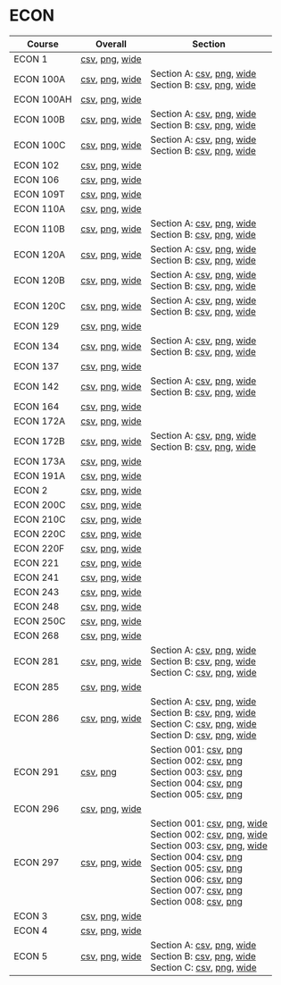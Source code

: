 # ECON

| Course | Overall | Section |
| ------ | ------- | ------- |
| ECON 1 | [csv](https://github.com/UCSD-Historical-Enrollment-Data/2024Spring/blob/main/overall/ECON%201.csv), [png](https://raw.githubusercontent.com/UCSD-Historical-Enrollment-Data/2024Spring/main/plot_overall/ECON%201.png), [wide](https://raw.githubusercontent.com/UCSD-Historical-Enrollment-Data/2024Spring/main/plot_overall_wide/ECON%201.png) |  |
| ECON 100A | [csv](https://github.com/UCSD-Historical-Enrollment-Data/2024Spring/blob/main/overall/ECON%20100A.csv), [png](https://raw.githubusercontent.com/UCSD-Historical-Enrollment-Data/2024Spring/main/plot_overall/ECON%20100A.png), [wide](https://raw.githubusercontent.com/UCSD-Historical-Enrollment-Data/2024Spring/main/plot_overall_wide/ECON%20100A.png) | Section A: [csv](https://github.com/UCSD-Historical-Enrollment-Data/2024Spring/blob/main/section/ECON%20100A_A.csv), [png](https://raw.githubusercontent.com/UCSD-Historical-Enrollment-Data/2024Spring/main/plot_section/ECON%20100A_A.png), [wide](https://raw.githubusercontent.com/UCSD-Historical-Enrollment-Data/2024Spring/main/plot_section_wide/ECON%20100A_A.png)<br>Section B: [csv](https://github.com/UCSD-Historical-Enrollment-Data/2024Spring/blob/main/section/ECON%20100A_B.csv), [png](https://raw.githubusercontent.com/UCSD-Historical-Enrollment-Data/2024Spring/main/plot_section/ECON%20100A_B.png), [wide](https://raw.githubusercontent.com/UCSD-Historical-Enrollment-Data/2024Spring/main/plot_section_wide/ECON%20100A_B.png) |
| ECON 100AH | [csv](https://github.com/UCSD-Historical-Enrollment-Data/2024Spring/blob/main/overall/ECON%20100AH.csv), [png](https://raw.githubusercontent.com/UCSD-Historical-Enrollment-Data/2024Spring/main/plot_overall/ECON%20100AH.png), [wide](https://raw.githubusercontent.com/UCSD-Historical-Enrollment-Data/2024Spring/main/plot_overall_wide/ECON%20100AH.png) |  |
| ECON 100B | [csv](https://github.com/UCSD-Historical-Enrollment-Data/2024Spring/blob/main/overall/ECON%20100B.csv), [png](https://raw.githubusercontent.com/UCSD-Historical-Enrollment-Data/2024Spring/main/plot_overall/ECON%20100B.png), [wide](https://raw.githubusercontent.com/UCSD-Historical-Enrollment-Data/2024Spring/main/plot_overall_wide/ECON%20100B.png) | Section A: [csv](https://github.com/UCSD-Historical-Enrollment-Data/2024Spring/blob/main/section/ECON%20100B_A.csv), [png](https://raw.githubusercontent.com/UCSD-Historical-Enrollment-Data/2024Spring/main/plot_section/ECON%20100B_A.png), [wide](https://raw.githubusercontent.com/UCSD-Historical-Enrollment-Data/2024Spring/main/plot_section_wide/ECON%20100B_A.png)<br>Section B: [csv](https://github.com/UCSD-Historical-Enrollment-Data/2024Spring/blob/main/section/ECON%20100B_B.csv), [png](https://raw.githubusercontent.com/UCSD-Historical-Enrollment-Data/2024Spring/main/plot_section/ECON%20100B_B.png), [wide](https://raw.githubusercontent.com/UCSD-Historical-Enrollment-Data/2024Spring/main/plot_section_wide/ECON%20100B_B.png) |
| ECON 100C | [csv](https://github.com/UCSD-Historical-Enrollment-Data/2024Spring/blob/main/overall/ECON%20100C.csv), [png](https://raw.githubusercontent.com/UCSD-Historical-Enrollment-Data/2024Spring/main/plot_overall/ECON%20100C.png), [wide](https://raw.githubusercontent.com/UCSD-Historical-Enrollment-Data/2024Spring/main/plot_overall_wide/ECON%20100C.png) | Section A: [csv](https://github.com/UCSD-Historical-Enrollment-Data/2024Spring/blob/main/section/ECON%20100C_A.csv), [png](https://raw.githubusercontent.com/UCSD-Historical-Enrollment-Data/2024Spring/main/plot_section/ECON%20100C_A.png), [wide](https://raw.githubusercontent.com/UCSD-Historical-Enrollment-Data/2024Spring/main/plot_section_wide/ECON%20100C_A.png)<br>Section B: [csv](https://github.com/UCSD-Historical-Enrollment-Data/2024Spring/blob/main/section/ECON%20100C_B.csv), [png](https://raw.githubusercontent.com/UCSD-Historical-Enrollment-Data/2024Spring/main/plot_section/ECON%20100C_B.png), [wide](https://raw.githubusercontent.com/UCSD-Historical-Enrollment-Data/2024Spring/main/plot_section_wide/ECON%20100C_B.png) |
| ECON 102 | [csv](https://github.com/UCSD-Historical-Enrollment-Data/2024Spring/blob/main/overall/ECON%20102.csv), [png](https://raw.githubusercontent.com/UCSD-Historical-Enrollment-Data/2024Spring/main/plot_overall/ECON%20102.png), [wide](https://raw.githubusercontent.com/UCSD-Historical-Enrollment-Data/2024Spring/main/plot_overall_wide/ECON%20102.png) |  |
| ECON 106 | [csv](https://github.com/UCSD-Historical-Enrollment-Data/2024Spring/blob/main/overall/ECON%20106.csv), [png](https://raw.githubusercontent.com/UCSD-Historical-Enrollment-Data/2024Spring/main/plot_overall/ECON%20106.png), [wide](https://raw.githubusercontent.com/UCSD-Historical-Enrollment-Data/2024Spring/main/plot_overall_wide/ECON%20106.png) |  |
| ECON 109T | [csv](https://github.com/UCSD-Historical-Enrollment-Data/2024Spring/blob/main/overall/ECON%20109T.csv), [png](https://raw.githubusercontent.com/UCSD-Historical-Enrollment-Data/2024Spring/main/plot_overall/ECON%20109T.png), [wide](https://raw.githubusercontent.com/UCSD-Historical-Enrollment-Data/2024Spring/main/plot_overall_wide/ECON%20109T.png) |  |
| ECON 110A | [csv](https://github.com/UCSD-Historical-Enrollment-Data/2024Spring/blob/main/overall/ECON%20110A.csv), [png](https://raw.githubusercontent.com/UCSD-Historical-Enrollment-Data/2024Spring/main/plot_overall/ECON%20110A.png), [wide](https://raw.githubusercontent.com/UCSD-Historical-Enrollment-Data/2024Spring/main/plot_overall_wide/ECON%20110A.png) |  |
| ECON 110B | [csv](https://github.com/UCSD-Historical-Enrollment-Data/2024Spring/blob/main/overall/ECON%20110B.csv), [png](https://raw.githubusercontent.com/UCSD-Historical-Enrollment-Data/2024Spring/main/plot_overall/ECON%20110B.png), [wide](https://raw.githubusercontent.com/UCSD-Historical-Enrollment-Data/2024Spring/main/plot_overall_wide/ECON%20110B.png) | Section A: [csv](https://github.com/UCSD-Historical-Enrollment-Data/2024Spring/blob/main/section/ECON%20110B_A.csv), [png](https://raw.githubusercontent.com/UCSD-Historical-Enrollment-Data/2024Spring/main/plot_section/ECON%20110B_A.png), [wide](https://raw.githubusercontent.com/UCSD-Historical-Enrollment-Data/2024Spring/main/plot_section_wide/ECON%20110B_A.png)<br>Section B: [csv](https://github.com/UCSD-Historical-Enrollment-Data/2024Spring/blob/main/section/ECON%20110B_B.csv), [png](https://raw.githubusercontent.com/UCSD-Historical-Enrollment-Data/2024Spring/main/plot_section/ECON%20110B_B.png), [wide](https://raw.githubusercontent.com/UCSD-Historical-Enrollment-Data/2024Spring/main/plot_section_wide/ECON%20110B_B.png) |
| ECON 120A | [csv](https://github.com/UCSD-Historical-Enrollment-Data/2024Spring/blob/main/overall/ECON%20120A.csv), [png](https://raw.githubusercontent.com/UCSD-Historical-Enrollment-Data/2024Spring/main/plot_overall/ECON%20120A.png), [wide](https://raw.githubusercontent.com/UCSD-Historical-Enrollment-Data/2024Spring/main/plot_overall_wide/ECON%20120A.png) | Section A: [csv](https://github.com/UCSD-Historical-Enrollment-Data/2024Spring/blob/main/section/ECON%20120A_A.csv), [png](https://raw.githubusercontent.com/UCSD-Historical-Enrollment-Data/2024Spring/main/plot_section/ECON%20120A_A.png), [wide](https://raw.githubusercontent.com/UCSD-Historical-Enrollment-Data/2024Spring/main/plot_section_wide/ECON%20120A_A.png)<br>Section B: [csv](https://github.com/UCSD-Historical-Enrollment-Data/2024Spring/blob/main/section/ECON%20120A_B.csv), [png](https://raw.githubusercontent.com/UCSD-Historical-Enrollment-Data/2024Spring/main/plot_section/ECON%20120A_B.png), [wide](https://raw.githubusercontent.com/UCSD-Historical-Enrollment-Data/2024Spring/main/plot_section_wide/ECON%20120A_B.png) |
| ECON 120B | [csv](https://github.com/UCSD-Historical-Enrollment-Data/2024Spring/blob/main/overall/ECON%20120B.csv), [png](https://raw.githubusercontent.com/UCSD-Historical-Enrollment-Data/2024Spring/main/plot_overall/ECON%20120B.png), [wide](https://raw.githubusercontent.com/UCSD-Historical-Enrollment-Data/2024Spring/main/plot_overall_wide/ECON%20120B.png) | Section A: [csv](https://github.com/UCSD-Historical-Enrollment-Data/2024Spring/blob/main/section/ECON%20120B_A.csv), [png](https://raw.githubusercontent.com/UCSD-Historical-Enrollment-Data/2024Spring/main/plot_section/ECON%20120B_A.png), [wide](https://raw.githubusercontent.com/UCSD-Historical-Enrollment-Data/2024Spring/main/plot_section_wide/ECON%20120B_A.png)<br>Section B: [csv](https://github.com/UCSD-Historical-Enrollment-Data/2024Spring/blob/main/section/ECON%20120B_B.csv), [png](https://raw.githubusercontent.com/UCSD-Historical-Enrollment-Data/2024Spring/main/plot_section/ECON%20120B_B.png), [wide](https://raw.githubusercontent.com/UCSD-Historical-Enrollment-Data/2024Spring/main/plot_section_wide/ECON%20120B_B.png) |
| ECON 120C | [csv](https://github.com/UCSD-Historical-Enrollment-Data/2024Spring/blob/main/overall/ECON%20120C.csv), [png](https://raw.githubusercontent.com/UCSD-Historical-Enrollment-Data/2024Spring/main/plot_overall/ECON%20120C.png), [wide](https://raw.githubusercontent.com/UCSD-Historical-Enrollment-Data/2024Spring/main/plot_overall_wide/ECON%20120C.png) | Section A: [csv](https://github.com/UCSD-Historical-Enrollment-Data/2024Spring/blob/main/section/ECON%20120C_A.csv), [png](https://raw.githubusercontent.com/UCSD-Historical-Enrollment-Data/2024Spring/main/plot_section/ECON%20120C_A.png), [wide](https://raw.githubusercontent.com/UCSD-Historical-Enrollment-Data/2024Spring/main/plot_section_wide/ECON%20120C_A.png)<br>Section B: [csv](https://github.com/UCSD-Historical-Enrollment-Data/2024Spring/blob/main/section/ECON%20120C_B.csv), [png](https://raw.githubusercontent.com/UCSD-Historical-Enrollment-Data/2024Spring/main/plot_section/ECON%20120C_B.png), [wide](https://raw.githubusercontent.com/UCSD-Historical-Enrollment-Data/2024Spring/main/plot_section_wide/ECON%20120C_B.png) |
| ECON 129 | [csv](https://github.com/UCSD-Historical-Enrollment-Data/2024Spring/blob/main/overall/ECON%20129.csv), [png](https://raw.githubusercontent.com/UCSD-Historical-Enrollment-Data/2024Spring/main/plot_overall/ECON%20129.png), [wide](https://raw.githubusercontent.com/UCSD-Historical-Enrollment-Data/2024Spring/main/plot_overall_wide/ECON%20129.png) |  |
| ECON 134 | [csv](https://github.com/UCSD-Historical-Enrollment-Data/2024Spring/blob/main/overall/ECON%20134.csv), [png](https://raw.githubusercontent.com/UCSD-Historical-Enrollment-Data/2024Spring/main/plot_overall/ECON%20134.png), [wide](https://raw.githubusercontent.com/UCSD-Historical-Enrollment-Data/2024Spring/main/plot_overall_wide/ECON%20134.png) | Section A: [csv](https://github.com/UCSD-Historical-Enrollment-Data/2024Spring/blob/main/section/ECON%20134_A.csv), [png](https://raw.githubusercontent.com/UCSD-Historical-Enrollment-Data/2024Spring/main/plot_section/ECON%20134_A.png), [wide](https://raw.githubusercontent.com/UCSD-Historical-Enrollment-Data/2024Spring/main/plot_section_wide/ECON%20134_A.png)<br>Section B: [csv](https://github.com/UCSD-Historical-Enrollment-Data/2024Spring/blob/main/section/ECON%20134_B.csv), [png](https://raw.githubusercontent.com/UCSD-Historical-Enrollment-Data/2024Spring/main/plot_section/ECON%20134_B.png), [wide](https://raw.githubusercontent.com/UCSD-Historical-Enrollment-Data/2024Spring/main/plot_section_wide/ECON%20134_B.png) |
| ECON 137 | [csv](https://github.com/UCSD-Historical-Enrollment-Data/2024Spring/blob/main/overall/ECON%20137.csv), [png](https://raw.githubusercontent.com/UCSD-Historical-Enrollment-Data/2024Spring/main/plot_overall/ECON%20137.png), [wide](https://raw.githubusercontent.com/UCSD-Historical-Enrollment-Data/2024Spring/main/plot_overall_wide/ECON%20137.png) |  |
| ECON 142 | [csv](https://github.com/UCSD-Historical-Enrollment-Data/2024Spring/blob/main/overall/ECON%20142.csv), [png](https://raw.githubusercontent.com/UCSD-Historical-Enrollment-Data/2024Spring/main/plot_overall/ECON%20142.png), [wide](https://raw.githubusercontent.com/UCSD-Historical-Enrollment-Data/2024Spring/main/plot_overall_wide/ECON%20142.png) | Section A: [csv](https://github.com/UCSD-Historical-Enrollment-Data/2024Spring/blob/main/section/ECON%20142_A.csv), [png](https://raw.githubusercontent.com/UCSD-Historical-Enrollment-Data/2024Spring/main/plot_section/ECON%20142_A.png), [wide](https://raw.githubusercontent.com/UCSD-Historical-Enrollment-Data/2024Spring/main/plot_section_wide/ECON%20142_A.png)<br>Section B: [csv](https://github.com/UCSD-Historical-Enrollment-Data/2024Spring/blob/main/section/ECON%20142_B.csv), [png](https://raw.githubusercontent.com/UCSD-Historical-Enrollment-Data/2024Spring/main/plot_section/ECON%20142_B.png), [wide](https://raw.githubusercontent.com/UCSD-Historical-Enrollment-Data/2024Spring/main/plot_section_wide/ECON%20142_B.png) |
| ECON 164 | [csv](https://github.com/UCSD-Historical-Enrollment-Data/2024Spring/blob/main/overall/ECON%20164.csv), [png](https://raw.githubusercontent.com/UCSD-Historical-Enrollment-Data/2024Spring/main/plot_overall/ECON%20164.png), [wide](https://raw.githubusercontent.com/UCSD-Historical-Enrollment-Data/2024Spring/main/plot_overall_wide/ECON%20164.png) |  |
| ECON 172A | [csv](https://github.com/UCSD-Historical-Enrollment-Data/2024Spring/blob/main/overall/ECON%20172A.csv), [png](https://raw.githubusercontent.com/UCSD-Historical-Enrollment-Data/2024Spring/main/plot_overall/ECON%20172A.png), [wide](https://raw.githubusercontent.com/UCSD-Historical-Enrollment-Data/2024Spring/main/plot_overall_wide/ECON%20172A.png) |  |
| ECON 172B | [csv](https://github.com/UCSD-Historical-Enrollment-Data/2024Spring/blob/main/overall/ECON%20172B.csv), [png](https://raw.githubusercontent.com/UCSD-Historical-Enrollment-Data/2024Spring/main/plot_overall/ECON%20172B.png), [wide](https://raw.githubusercontent.com/UCSD-Historical-Enrollment-Data/2024Spring/main/plot_overall_wide/ECON%20172B.png) | Section A: [csv](https://github.com/UCSD-Historical-Enrollment-Data/2024Spring/blob/main/section/ECON%20172B_A.csv), [png](https://raw.githubusercontent.com/UCSD-Historical-Enrollment-Data/2024Spring/main/plot_section/ECON%20172B_A.png), [wide](https://raw.githubusercontent.com/UCSD-Historical-Enrollment-Data/2024Spring/main/plot_section_wide/ECON%20172B_A.png)<br>Section B: [csv](https://github.com/UCSD-Historical-Enrollment-Data/2024Spring/blob/main/section/ECON%20172B_B.csv), [png](https://raw.githubusercontent.com/UCSD-Historical-Enrollment-Data/2024Spring/main/plot_section/ECON%20172B_B.png), [wide](https://raw.githubusercontent.com/UCSD-Historical-Enrollment-Data/2024Spring/main/plot_section_wide/ECON%20172B_B.png) |
| ECON 173A | [csv](https://github.com/UCSD-Historical-Enrollment-Data/2024Spring/blob/main/overall/ECON%20173A.csv), [png](https://raw.githubusercontent.com/UCSD-Historical-Enrollment-Data/2024Spring/main/plot_overall/ECON%20173A.png), [wide](https://raw.githubusercontent.com/UCSD-Historical-Enrollment-Data/2024Spring/main/plot_overall_wide/ECON%20173A.png) |  |
| ECON 191A | [csv](https://github.com/UCSD-Historical-Enrollment-Data/2024Spring/blob/main/overall/ECON%20191A.csv), [png](https://raw.githubusercontent.com/UCSD-Historical-Enrollment-Data/2024Spring/main/plot_overall/ECON%20191A.png), [wide](https://raw.githubusercontent.com/UCSD-Historical-Enrollment-Data/2024Spring/main/plot_overall_wide/ECON%20191A.png) |  |
| ECON 2 | [csv](https://github.com/UCSD-Historical-Enrollment-Data/2024Spring/blob/main/overall/ECON%202.csv), [png](https://raw.githubusercontent.com/UCSD-Historical-Enrollment-Data/2024Spring/main/plot_overall/ECON%202.png), [wide](https://raw.githubusercontent.com/UCSD-Historical-Enrollment-Data/2024Spring/main/plot_overall_wide/ECON%202.png) |  |
| ECON 200C | [csv](https://github.com/UCSD-Historical-Enrollment-Data/2024Spring/blob/main/overall/ECON%20200C.csv), [png](https://raw.githubusercontent.com/UCSD-Historical-Enrollment-Data/2024Spring/main/plot_overall/ECON%20200C.png), [wide](https://raw.githubusercontent.com/UCSD-Historical-Enrollment-Data/2024Spring/main/plot_overall_wide/ECON%20200C.png) |  |
| ECON 210C | [csv](https://github.com/UCSD-Historical-Enrollment-Data/2024Spring/blob/main/overall/ECON%20210C.csv), [png](https://raw.githubusercontent.com/UCSD-Historical-Enrollment-Data/2024Spring/main/plot_overall/ECON%20210C.png), [wide](https://raw.githubusercontent.com/UCSD-Historical-Enrollment-Data/2024Spring/main/plot_overall_wide/ECON%20210C.png) |  |
| ECON 220C | [csv](https://github.com/UCSD-Historical-Enrollment-Data/2024Spring/blob/main/overall/ECON%20220C.csv), [png](https://raw.githubusercontent.com/UCSD-Historical-Enrollment-Data/2024Spring/main/plot_overall/ECON%20220C.png), [wide](https://raw.githubusercontent.com/UCSD-Historical-Enrollment-Data/2024Spring/main/plot_overall_wide/ECON%20220C.png) |  |
| ECON 220F | [csv](https://github.com/UCSD-Historical-Enrollment-Data/2024Spring/blob/main/overall/ECON%20220F.csv), [png](https://raw.githubusercontent.com/UCSD-Historical-Enrollment-Data/2024Spring/main/plot_overall/ECON%20220F.png), [wide](https://raw.githubusercontent.com/UCSD-Historical-Enrollment-Data/2024Spring/main/plot_overall_wide/ECON%20220F.png) |  |
| ECON 221 | [csv](https://github.com/UCSD-Historical-Enrollment-Data/2024Spring/blob/main/overall/ECON%20221.csv), [png](https://raw.githubusercontent.com/UCSD-Historical-Enrollment-Data/2024Spring/main/plot_overall/ECON%20221.png), [wide](https://raw.githubusercontent.com/UCSD-Historical-Enrollment-Data/2024Spring/main/plot_overall_wide/ECON%20221.png) |  |
| ECON 241 | [csv](https://github.com/UCSD-Historical-Enrollment-Data/2024Spring/blob/main/overall/ECON%20241.csv), [png](https://raw.githubusercontent.com/UCSD-Historical-Enrollment-Data/2024Spring/main/plot_overall/ECON%20241.png), [wide](https://raw.githubusercontent.com/UCSD-Historical-Enrollment-Data/2024Spring/main/plot_overall_wide/ECON%20241.png) |  |
| ECON 243 | [csv](https://github.com/UCSD-Historical-Enrollment-Data/2024Spring/blob/main/overall/ECON%20243.csv), [png](https://raw.githubusercontent.com/UCSD-Historical-Enrollment-Data/2024Spring/main/plot_overall/ECON%20243.png), [wide](https://raw.githubusercontent.com/UCSD-Historical-Enrollment-Data/2024Spring/main/plot_overall_wide/ECON%20243.png) |  |
| ECON 248 | [csv](https://github.com/UCSD-Historical-Enrollment-Data/2024Spring/blob/main/overall/ECON%20248.csv), [png](https://raw.githubusercontent.com/UCSD-Historical-Enrollment-Data/2024Spring/main/plot_overall/ECON%20248.png), [wide](https://raw.githubusercontent.com/UCSD-Historical-Enrollment-Data/2024Spring/main/plot_overall_wide/ECON%20248.png) |  |
| ECON 250C | [csv](https://github.com/UCSD-Historical-Enrollment-Data/2024Spring/blob/main/overall/ECON%20250C.csv), [png](https://raw.githubusercontent.com/UCSD-Historical-Enrollment-Data/2024Spring/main/plot_overall/ECON%20250C.png), [wide](https://raw.githubusercontent.com/UCSD-Historical-Enrollment-Data/2024Spring/main/plot_overall_wide/ECON%20250C.png) |  |
| ECON 268 | [csv](https://github.com/UCSD-Historical-Enrollment-Data/2024Spring/blob/main/overall/ECON%20268.csv), [png](https://raw.githubusercontent.com/UCSD-Historical-Enrollment-Data/2024Spring/main/plot_overall/ECON%20268.png), [wide](https://raw.githubusercontent.com/UCSD-Historical-Enrollment-Data/2024Spring/main/plot_overall_wide/ECON%20268.png) |  |
| ECON 281 | [csv](https://github.com/UCSD-Historical-Enrollment-Data/2024Spring/blob/main/overall/ECON%20281.csv), [png](https://raw.githubusercontent.com/UCSD-Historical-Enrollment-Data/2024Spring/main/plot_overall/ECON%20281.png), [wide](https://raw.githubusercontent.com/UCSD-Historical-Enrollment-Data/2024Spring/main/plot_overall_wide/ECON%20281.png) | Section A: [csv](https://github.com/UCSD-Historical-Enrollment-Data/2024Spring/blob/main/section/ECON%20281_A.csv), [png](https://raw.githubusercontent.com/UCSD-Historical-Enrollment-Data/2024Spring/main/plot_section/ECON%20281_A.png), [wide](https://raw.githubusercontent.com/UCSD-Historical-Enrollment-Data/2024Spring/main/plot_section_wide/ECON%20281_A.png)<br>Section B: [csv](https://github.com/UCSD-Historical-Enrollment-Data/2024Spring/blob/main/section/ECON%20281_B.csv), [png](https://raw.githubusercontent.com/UCSD-Historical-Enrollment-Data/2024Spring/main/plot_section/ECON%20281_B.png), [wide](https://raw.githubusercontent.com/UCSD-Historical-Enrollment-Data/2024Spring/main/plot_section_wide/ECON%20281_B.png)<br>Section C: [csv](https://github.com/UCSD-Historical-Enrollment-Data/2024Spring/blob/main/section/ECON%20281_C.csv), [png](https://raw.githubusercontent.com/UCSD-Historical-Enrollment-Data/2024Spring/main/plot_section/ECON%20281_C.png), [wide](https://raw.githubusercontent.com/UCSD-Historical-Enrollment-Data/2024Spring/main/plot_section_wide/ECON%20281_C.png) |
| ECON 285 | [csv](https://github.com/UCSD-Historical-Enrollment-Data/2024Spring/blob/main/overall/ECON%20285.csv), [png](https://raw.githubusercontent.com/UCSD-Historical-Enrollment-Data/2024Spring/main/plot_overall/ECON%20285.png), [wide](https://raw.githubusercontent.com/UCSD-Historical-Enrollment-Data/2024Spring/main/plot_overall_wide/ECON%20285.png) |  |
| ECON 286 | [csv](https://github.com/UCSD-Historical-Enrollment-Data/2024Spring/blob/main/overall/ECON%20286.csv), [png](https://raw.githubusercontent.com/UCSD-Historical-Enrollment-Data/2024Spring/main/plot_overall/ECON%20286.png), [wide](https://raw.githubusercontent.com/UCSD-Historical-Enrollment-Data/2024Spring/main/plot_overall_wide/ECON%20286.png) | Section A: [csv](https://github.com/UCSD-Historical-Enrollment-Data/2024Spring/blob/main/section/ECON%20286_A.csv), [png](https://raw.githubusercontent.com/UCSD-Historical-Enrollment-Data/2024Spring/main/plot_section/ECON%20286_A.png), [wide](https://raw.githubusercontent.com/UCSD-Historical-Enrollment-Data/2024Spring/main/plot_section_wide/ECON%20286_A.png)<br>Section B: [csv](https://github.com/UCSD-Historical-Enrollment-Data/2024Spring/blob/main/section/ECON%20286_B.csv), [png](https://raw.githubusercontent.com/UCSD-Historical-Enrollment-Data/2024Spring/main/plot_section/ECON%20286_B.png), [wide](https://raw.githubusercontent.com/UCSD-Historical-Enrollment-Data/2024Spring/main/plot_section_wide/ECON%20286_B.png)<br>Section C: [csv](https://github.com/UCSD-Historical-Enrollment-Data/2024Spring/blob/main/section/ECON%20286_C.csv), [png](https://raw.githubusercontent.com/UCSD-Historical-Enrollment-Data/2024Spring/main/plot_section/ECON%20286_C.png), [wide](https://raw.githubusercontent.com/UCSD-Historical-Enrollment-Data/2024Spring/main/plot_section_wide/ECON%20286_C.png)<br>Section D: [csv](https://github.com/UCSD-Historical-Enrollment-Data/2024Spring/blob/main/section/ECON%20286_D.csv), [png](https://raw.githubusercontent.com/UCSD-Historical-Enrollment-Data/2024Spring/main/plot_section/ECON%20286_D.png), [wide](https://raw.githubusercontent.com/UCSD-Historical-Enrollment-Data/2024Spring/main/plot_section_wide/ECON%20286_D.png) |
| ECON 291 | [csv](https://github.com/UCSD-Historical-Enrollment-Data/2024Spring/blob/main/overall/ECON%20291.csv), [png](https://raw.githubusercontent.com/UCSD-Historical-Enrollment-Data/2024Spring/main/plot_overall/ECON%20291.png) | Section 001: [csv](https://github.com/UCSD-Historical-Enrollment-Data/2024Spring/blob/main/section/ECON%20291_001.csv), [png](https://raw.githubusercontent.com/UCSD-Historical-Enrollment-Data/2024Spring/main/plot_section/ECON%20291_001.png)<br>Section 002: [csv](https://github.com/UCSD-Historical-Enrollment-Data/2024Spring/blob/main/section/ECON%20291_002.csv), [png](https://raw.githubusercontent.com/UCSD-Historical-Enrollment-Data/2024Spring/main/plot_section/ECON%20291_002.png)<br>Section 003: [csv](https://github.com/UCSD-Historical-Enrollment-Data/2024Spring/blob/main/section/ECON%20291_003.csv), [png](https://raw.githubusercontent.com/UCSD-Historical-Enrollment-Data/2024Spring/main/plot_section/ECON%20291_003.png)<br>Section 004: [csv](https://github.com/UCSD-Historical-Enrollment-Data/2024Spring/blob/main/section/ECON%20291_004.csv), [png](https://raw.githubusercontent.com/UCSD-Historical-Enrollment-Data/2024Spring/main/plot_section/ECON%20291_004.png)<br>Section 005: [csv](https://github.com/UCSD-Historical-Enrollment-Data/2024Spring/blob/main/section/ECON%20291_005.csv), [png](https://raw.githubusercontent.com/UCSD-Historical-Enrollment-Data/2024Spring/main/plot_section/ECON%20291_005.png) |
| ECON 296 | [csv](https://github.com/UCSD-Historical-Enrollment-Data/2024Spring/blob/main/overall/ECON%20296.csv), [png](https://raw.githubusercontent.com/UCSD-Historical-Enrollment-Data/2024Spring/main/plot_overall/ECON%20296.png), [wide](https://raw.githubusercontent.com/UCSD-Historical-Enrollment-Data/2024Spring/main/plot_overall_wide/ECON%20296.png) |  |
| ECON 297 | [csv](https://github.com/UCSD-Historical-Enrollment-Data/2024Spring/blob/main/overall/ECON%20297.csv), [png](https://raw.githubusercontent.com/UCSD-Historical-Enrollment-Data/2024Spring/main/plot_overall/ECON%20297.png), [wide](https://raw.githubusercontent.com/UCSD-Historical-Enrollment-Data/2024Spring/main/plot_overall_wide/ECON%20297.png) | Section 001: [csv](https://github.com/UCSD-Historical-Enrollment-Data/2024Spring/blob/main/section/ECON%20297_001.csv), [png](https://raw.githubusercontent.com/UCSD-Historical-Enrollment-Data/2024Spring/main/plot_section/ECON%20297_001.png), [wide](https://raw.githubusercontent.com/UCSD-Historical-Enrollment-Data/2024Spring/main/plot_section_wide/ECON%20297_001.png)<br>Section 002: [csv](https://github.com/UCSD-Historical-Enrollment-Data/2024Spring/blob/main/section/ECON%20297_002.csv), [png](https://raw.githubusercontent.com/UCSD-Historical-Enrollment-Data/2024Spring/main/plot_section/ECON%20297_002.png), [wide](https://raw.githubusercontent.com/UCSD-Historical-Enrollment-Data/2024Spring/main/plot_section_wide/ECON%20297_002.png)<br>Section 003: [csv](https://github.com/UCSD-Historical-Enrollment-Data/2024Spring/blob/main/section/ECON%20297_003.csv), [png](https://raw.githubusercontent.com/UCSD-Historical-Enrollment-Data/2024Spring/main/plot_section/ECON%20297_003.png), [wide](https://raw.githubusercontent.com/UCSD-Historical-Enrollment-Data/2024Spring/main/plot_section_wide/ECON%20297_003.png)<br>Section 004: [csv](https://github.com/UCSD-Historical-Enrollment-Data/2024Spring/blob/main/section/ECON%20297_004.csv), [png](https://raw.githubusercontent.com/UCSD-Historical-Enrollment-Data/2024Spring/main/plot_section/ECON%20297_004.png)<br>Section 005: [csv](https://github.com/UCSD-Historical-Enrollment-Data/2024Spring/blob/main/section/ECON%20297_005.csv), [png](https://raw.githubusercontent.com/UCSD-Historical-Enrollment-Data/2024Spring/main/plot_section/ECON%20297_005.png)<br>Section 006: [csv](https://github.com/UCSD-Historical-Enrollment-Data/2024Spring/blob/main/section/ECON%20297_006.csv), [png](https://raw.githubusercontent.com/UCSD-Historical-Enrollment-Data/2024Spring/main/plot_section/ECON%20297_006.png)<br>Section 007: [csv](https://github.com/UCSD-Historical-Enrollment-Data/2024Spring/blob/main/section/ECON%20297_007.csv), [png](https://raw.githubusercontent.com/UCSD-Historical-Enrollment-Data/2024Spring/main/plot_section/ECON%20297_007.png)<br>Section 008: [csv](https://github.com/UCSD-Historical-Enrollment-Data/2024Spring/blob/main/section/ECON%20297_008.csv), [png](https://raw.githubusercontent.com/UCSD-Historical-Enrollment-Data/2024Spring/main/plot_section/ECON%20297_008.png) |
| ECON 3 | [csv](https://github.com/UCSD-Historical-Enrollment-Data/2024Spring/blob/main/overall/ECON%203.csv), [png](https://raw.githubusercontent.com/UCSD-Historical-Enrollment-Data/2024Spring/main/plot_overall/ECON%203.png), [wide](https://raw.githubusercontent.com/UCSD-Historical-Enrollment-Data/2024Spring/main/plot_overall_wide/ECON%203.png) |  |
| ECON 4 | [csv](https://github.com/UCSD-Historical-Enrollment-Data/2024Spring/blob/main/overall/ECON%204.csv), [png](https://raw.githubusercontent.com/UCSD-Historical-Enrollment-Data/2024Spring/main/plot_overall/ECON%204.png), [wide](https://raw.githubusercontent.com/UCSD-Historical-Enrollment-Data/2024Spring/main/plot_overall_wide/ECON%204.png) |  |
| ECON 5 | [csv](https://github.com/UCSD-Historical-Enrollment-Data/2024Spring/blob/main/overall/ECON%205.csv), [png](https://raw.githubusercontent.com/UCSD-Historical-Enrollment-Data/2024Spring/main/plot_overall/ECON%205.png), [wide](https://raw.githubusercontent.com/UCSD-Historical-Enrollment-Data/2024Spring/main/plot_overall_wide/ECON%205.png) | Section A: [csv](https://github.com/UCSD-Historical-Enrollment-Data/2024Spring/blob/main/section/ECON%205_A.csv), [png](https://raw.githubusercontent.com/UCSD-Historical-Enrollment-Data/2024Spring/main/plot_section/ECON%205_A.png), [wide](https://raw.githubusercontent.com/UCSD-Historical-Enrollment-Data/2024Spring/main/plot_section_wide/ECON%205_A.png)<br>Section B: [csv](https://github.com/UCSD-Historical-Enrollment-Data/2024Spring/blob/main/section/ECON%205_B.csv), [png](https://raw.githubusercontent.com/UCSD-Historical-Enrollment-Data/2024Spring/main/plot_section/ECON%205_B.png), [wide](https://raw.githubusercontent.com/UCSD-Historical-Enrollment-Data/2024Spring/main/plot_section_wide/ECON%205_B.png)<br>Section C: [csv](https://github.com/UCSD-Historical-Enrollment-Data/2024Spring/blob/main/section/ECON%205_C.csv), [png](https://raw.githubusercontent.com/UCSD-Historical-Enrollment-Data/2024Spring/main/plot_section/ECON%205_C.png), [wide](https://raw.githubusercontent.com/UCSD-Historical-Enrollment-Data/2024Spring/main/plot_section_wide/ECON%205_C.png) |
